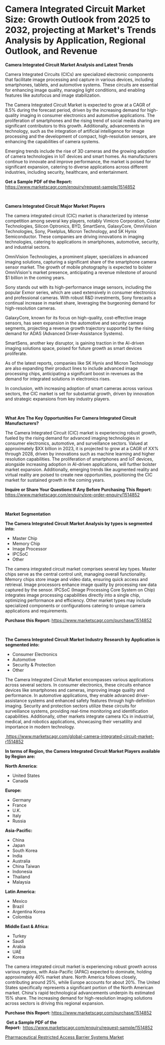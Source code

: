 <p><h1>Camera Integrated Circuit Market Size: Growth Outlook from 2025 to 2032, projecting at Market's Trends Analysis by Application, Regional Outlook, and Revenue</h1></p><p><strong>Camera Integrated Circuit Market Analysis and Latest Trends</strong></p>
<p><p>Camera Integrated Circuits (CICs) are specialized electronic components that facilitate image processing and capture in various devices, including smartphones, tablets, and automotive systems. These circuits are essential for enhancing image quality, managing light conditions, and enabling features like autofocus and image stabilization. </p><p>The Camera Integrated Circuit Market is expected to grow at a CAGR of 8.5% during the forecast period, driven by the increasing demand for high-quality imaging in consumer electronics and automotive applications. The proliferation of smartphones and the rising trend of social media sharing are significant contributors to this growth. Additionally, advancements in technology, such as the integration of artificial intelligence for image processing and the development of compact, high-resolution sensors, are enhancing the capabilities of camera systems.</p><p>Emerging trends include the rise of 3D cameras and the growing adoption of camera technologies in IoT devices and smart homes. As manufacturers continue to innovate and improve performance, the market is poised for significant expansion, catering to diverse applications across different industries, including security, healthcare, and entertainment.</p></p>
<p><strong>Get a Sample PDF of the Report:&nbsp;</strong> <a href="https://www.marketscagr.com/enquiry/request-sample/1514852?utm_campaign=3163&utm_medium=2&utm_source=Github&utm_content=ia&utm_term=29032025&utm_id=camera-integrated-circuit">https://www.marketscagr.com/enquiry/request-sample/1514852</a></p>
<p>&nbsp;</p>
<p><strong>Camera Integrated Circuit Major Market Players</strong></p>
<p><p>The camera integrated circuit (CIC) market is characterized by intense competition among several key players, notably Vimicro Corporation, Costar Technologies, Silicon Optronics, BYD, SmartSens, GalaxyCore, OmniVision Technologies, Sony, Pixelplus, Micron Technology, and SK Hynix Semiconductor. These companies are driving innovations in imaging technologies, catering to applications in smartphones, automotive, security, and industrial sectors.</p><p>OmniVision Technologies, a prominent player, specializes in advanced imaging solutions, capturing a significant share of the smartphone camera sensor market. The growth of mobile photography is expected to bolster OmniVision's market presence, anticipating a revenue milestone of around $1 billion in the coming years.</p><p>Sony stands out with its high-performance image sensors, including the popular Exmor series, which are used extensively in consumer electronics and professional cameras. With robust R&D investments, Sony forecasts a continual increase in market share, leveraging the burgeoning demand for high-resolution cameras.</p><p>GalaxyCore, known for its focus on high-quality, cost-effective image sensors, has seen expansion in the automotive and security camera segments, projecting a revenue growth trajectory supported by the rising demand for ADAS (Advanced Driver-Assistance Systems). </p><p>SmartSens, another key disruptor, is gaining traction in the AI-driven imaging solutions space, poised for future growth as smart devices proliferate. </p><p>As of the latest reports, companies like SK Hynix and Micron Technology are also expanding their product lines to include advanced image processing chips, anticipating a significant boost in revenues as the demand for integrated solutions in electronics rises.</p><p>In conclusion, with increasing adoption of smart cameras across various sectors, the CIC market is set for substantial growth, driven by innovation and strategic expansions from key industry players.</p></p>
<p>&nbsp;</p>
<p><strong>What Are The Key Opportunities For Camera Integrated Circuit Manufacturers?</strong></p>
<p><p>The Camera Integrated Circuit (CIC) market is experiencing robust growth, fueled by the rising demand for advanced imaging technologies in consumer electronics, automotive, and surveillance sectors. Valued at approximately $XX billion in 2023, it is projected to grow at a CAGR of XX% through 2028, driven by innovations such as machine learning and higher resolution capabilities. The proliferation of smartphones and IoT devices, alongside increasing adoption in AI-driven applications, will further bolster market expansion. Additionally, emerging trends like augmented reality and virtual reality are poised to create new opportunities, positioning the CIC market for sustained growth in the coming years.</p></p>
<p><strong>Inquire or Share Your Questions If Any Before Purchasing This Report:</strong> <a href="https://www.marketscagr.com/enquiry/pre-order-enquiry/1514852?utm_campaign=3163&utm_medium=2&utm_source=Github&utm_content=ia&utm_term=29032025&utm_id=camera-integrated-circuit">https://www.marketscagr.com/enquiry/pre-order-enquiry/1514852</a></p>
<p>&nbsp;</p>
<p><strong>Market Segmentation</strong></p>
<p><strong>The Camera Integrated Circuit Market Analysis by types is segmented into:</strong></p>
<p><ul><li>Master Chip</li><li>Memory Chip</li><li>Image Processor</li><li>IPCSoC</li><li>Other</li></ul></p>
<p><p>The camera integrated circuit market comprises several key types. Master chips serve as the central control unit, managing overall functionality. Memory chips store image and video data, ensuring quick access and retrieval. Image processors enhance image quality by processing raw data captured by the sensor. IPCSoC (Image Processing Core System on Chip) integrates image processing capabilities directly into a single chip, optimizing performance and efficiency. Other market types may include specialized components or configurations catering to unique camera applications and requirements.</p></p>
<p><strong>Purchase this Report:&nbsp;</strong><a href="https://www.marketscagr.com/purchase/1514852?utm_campaign=3163&utm_medium=2&utm_source=Github&utm_content=ia&utm_term=29032025&utm_id=camera-integrated-circuit">https://www.marketscagr.com/purchase/1514852</a></p>
<p>&nbsp;</p>
<p><strong>The Camera Integrated Circuit Market Industry Research by Application is segmented into:</strong></p>
<p><ul><li>Consumer Electronics</li><li>Automotive</li><li>Security & Protection</li><li>Other</li></ul></p>
<p><p>The Camera Integrated Circuit Market encompasses various applications across several sectors. In consumer electronics, these circuits enhance devices like smartphones and cameras, improving image quality and performance. In automotive applications, they enable advanced driver-assistance systems and enhanced safety features through high-definition imaging. Security and protection sectors utilize these circuits for surveillance systems, providing real-time monitoring and identification capabilities. Additionally, other markets integrate camera ICs in industrial, medical, and robotics applications, showcasing their versatility and importance in modern technology.</p></p>
<p><a href="https://www.marketscagr.com/global-camera-integrated-circuit-market-r1514852?utm_campaign=3163&utm_medium=2&utm_source=Github&utm_content=ia&utm_term=29032025&utm_id=camera-integrated-circuit">&nbsp;https://www.marketscagr.com/global-camera-integrated-circuit-market-r1514852</a></p>
<p><strong>In terms of Region, the Camera Integrated Circuit Market Players available by Region are:</strong></p>
<p>
    <p> <strong> North America: </strong>
        <ul>
            <li>United States</li>
            <li>Canada</li>
        </ul>
        </p> 
    <p> <strong> Europe: </strong>
        <ul>
            <li>Germany</li>
            <li>France</li>
            <li>U.K.</li>
            <li>Italy</li>
            <li>Russia</li>
        </ul>
        </p> 
    <p> <strong> Asia-Pacific: </strong>
        <ul>
            <li>China</li>
            <li>Japan</li>
            <li>South Korea</li>
            <li>India</li>
            <li>Australia</li>
            <li>China Taiwan</li>
            <li>Indonesia</li>
            <li>Thailand</li>
            <li>Malaysia</li>
        </ul>
        </p> 
    <p> <strong> Latin America: </strong>
        <ul>
            <li>Mexico</li>
            <li>Brazil</li>
            <li>Argentina Korea</li>
            <li>Colombia</li>
        </ul>
        </p> 
    <p> <strong> Middle East & Africa: </strong>
        <ul>
            <li>Turkey</li>
            <li>Saudi</li>
            <li>Arabia</li>
            <li>UAE</li>
            <li>Korea</li>
        </ul>
    </p>
    </p>
<p><p>The camera integrated circuit market is experiencing robust growth across various regions, with Asia-Pacific (APAC) expected to dominate, holding approximately 40% market share. North America follows closely, contributing around 25%, while Europe accounts for about 20%. The United States specifically represents a significant portion of the North American market. China's rapid technological advancements underpin its estimated 15% share. The increasing demand for high-resolution imaging solutions across sectors is driving this regional expansion.</p></p>
<p><strong>Purchase this Report: </strong><a href="https://www.marketscagr.com/purchase/1514852?utm_campaign=3163&utm_medium=2&utm_source=Github&utm_content=ia&utm_term=29032025&utm_id=camera-integrated-circuit">https://www.marketscagr.com/purchase/1514852</a></p>
<p>&nbsp;<strong>Get a Sample PDF of the Report:&nbsp;&nbsp;</strong><a href="https://www.marketscagr.com/enquiry/request-sample/1514852?utm_campaign=3163&utm_medium=2&utm_source=Github&utm_content=ia&utm_term=29032025&utm_id=camera-integrated-circuit">https://www.marketscagr.com/enquiry/request-sample/1514852</a></p>
<p><strong></strong></p>
<p><p><a href="https://github.com/ancsyanagha/Market-Research-Report-List-1/blob/main/pharmaceutical-restricted-access-barrier-systems-market.md?utm_campaign=3163&utm_medium=2&utm_source=Github&utm_content=ia&utm_term=29032025&utm_id=camera-integrated-circuit">Pharmaceutical Restricted Access Barrier Systems Market</a></p></p>